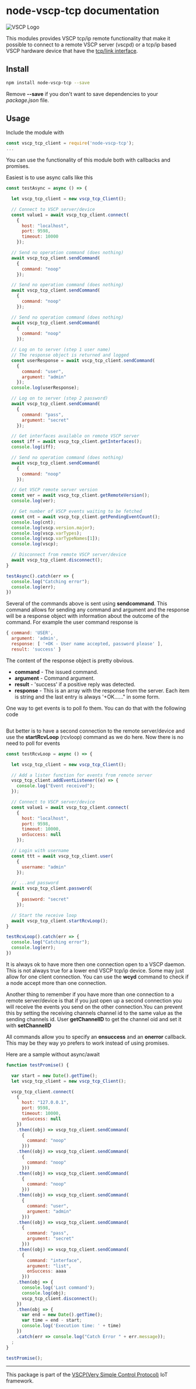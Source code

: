 # node-vscp-tcp documentation

![VSCP Logo](https://vscp.org/images/vscp_logo_text_box_200.png "VSCP Logo")

This modules provides VSCP tcp/ip remote functionality that make it possible to connect to a remote VSCP server (vscpd) or a tcp/ip based VSCP hardware device that have the [tcp/link interface](https://docs.vscp.org/spec/latest/#/./vscp_over_tcp_ip).


## Install

```bash
npm install node-vscp-tcp --save
```

Remove __--save__ if you don't want to save dependencies to your _package.json_ file.

## Usage

Include the module with

```javascript
const vscp_tcp_client = require('node-vscp-tcp');
...
```

You can use the functionality of this module both with callbacks and promises.

Easiest is to use async calls like this

```javascript
const testAsync = async () => {

  let vscp_tcp_client = new vscp_tcp_Client();

  // Connect to VSCP server/device
  const value1 = await vscp_tcp_client.connect(
    {
      host: "localhost",
      port: 9598,
      timeout: 10000
    });

  // Send no operation command (does nothing)
  await vscp_tcp_client.sendCommand(
    {
      command: "noop"
    });

  // Send no operation command (does nothing)
  await vscp_tcp_client.sendCommand(
    {
      command: "noop"
    });

  // Send no operation command (does nothing)
  await vscp_tcp_client.sendCommand(
    {
      command: "noop"
    });

  // Log on to server (step 1 user name)
  // The response object is returned and logged
  const userResponse = await vscp_tcp_client.sendCommand(
    {
      command: "user",
      argument: "admin"
    });
  console.log(userResponse);

  // Log on to server (step 2 password)
  await vscp_tcp_client.sendCommand(
    {
      command: "pass",
      argument: "secret"
    });

  // Get interfaces available on remote VSCP server
  const iff = await vscp_tcp_client.getInterfaces();
  console.log(iff);

  // Send no operation command (does nothing)
  await vscp_tcp_client.sendCommand(
    {
      command: "noop"
    });

  // Get VSCP remote server version
  const ver = await vscp_tcp_client.getRemoteVersion();
  console.log(ver);

  // Get number of VSCP events waiting to be fetched
  const cnt = await vscp_tcp_client.getPendingEventCount();
  console.log(cnt);
  console.log(vscp.version.major);
  console.log(vscp.varTypes);
  console.log(vscp.varTypeNames[1]);
  console.log(vscp);

  // Disconnect from remote VSCP server/device
  await vscp_tcp_client.disconnect();
}

testAsync().catch(err => {
  console.log("Catching error");
  console.log(err);
})
```

Several of the commands above is sent using **sendcommand**. This command allows for sending any command and argument and the response will be a response object with information about the outcome of the command. For example  the user command response is

```javascript
{ command: 'USER',
  argument: 'admin',
  response: [ '+OK - User name accepted, password please' ],
  result: 'success' }
```

The content of the response object is pretty obvious.

* **command** - The issued command.
* **argument** - Command argument.
* **result** - 'success' if a positive reply was detected.
* **response** - This is an array with the response from the server. Each item is string and the last entry is always '+OK......" in some form.

One way to get events is to poll fo them. You can do that with the following code

```javascript

```

But better is to have a second connection to the remote server/device and use the **startRcvLoop** (rcvloop) command as we do here. Now there is no need to poll for events

```javascript
const testRcvLoop = async () => {

  let vscp_tcp_client = new vscp_tcp_Client();

  // Add a lister function for events from remote server
  vscp_tcp_client.addEventListener((e) => {
    console.log("Event received");
  });

  // Connect to VSCP server/device
  const value1 = await vscp_tcp_client.connect(
    {
      host: "localhost",
      port: 9598,
      timeout: 10000,
      onSuccess: null
    });

  // Login with username
  const ttt = await vscp_tcp_client.user(
    {
      username: "admin"
    });

  // ...and password
  await vscp_tcp_client.password(
    {
      password: "secret"
    });

  // Start the receive loop
  await vscp_tcp_client.startRcvLoop();
}

testRcvLoop().catch(err => {
  console.log("Catching error");
  console.log(err);
})
```

It is always ok to have more then one connection open to a VSCP daemon. This is not always true for a lower end VSCP tcp/ip device. Some may just allow for one client connection. You can use the **wcyd** command to check if a node accept more than one connection.

Another thing to remember if you have more than one connection to a remote server/device is that if you just open up a second connection you will receive the events you send on the other connection.You can prevent this by setting the receiving channels channel id to the same value as the sending channels id. User **getChannelID** to get the channel oid and set it with **setChannelID**

All commands allow you to specify an **onsuccess** and an **onerror** callback. This may be they way yo prefers to work instead of using promises.

Here are a sample without async/await

```javascript
function testPromise() {

  var start = new Date().getTime();
  let vscp_tcp_client = new vscp_tcp_Client();

  vscp_tcp_client.connect(
    {
      host: "127.0.0.1",
      port: 9598,
      timeout: 10000,
      onSuccess: null
    })
    .then((obj) => vscp_tcp_client.sendCommand(
      {
        command: "noop"
      }))
    .then((obj) => vscp_tcp_client.sendCommand(
      {
        command: "noop"
      }))
    .then((obj) => vscp_tcp_client.sendCommand(
      {
        command: "noop"
      }))
    .then((obj) => vscp_tcp_client.sendCommand(
      {
        command: "user",
        argument: "admin"
      }))
    .then((obj) => vscp_tcp_client.sendCommand(
      {
        command: "pass",
        argument: "secret"
      }))
    .then((obj) => vscp_tcp_client.sendCommand(
      {
        command: "interface",
        argument: "list",
        onSuccess: aaaa
      }))
    .then(obj => {
      console.log('Last command');
      console.log(obj);
      vscp_tcp_client.disconnect();
    })
    .then(obj => {
      var end = new Date().getTime();
      var time = end - start;
      console.log('Execution time: ' + time)
    })
    .catch(err => console.log("Catch Error " + err.message));
  ;
}

testPromise();
```


---

This package is part of the [VSCP(Very Simple Control Protocol)](https://www.vscp.org) IoT framework.
